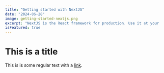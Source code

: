 ```yaml
---
title: "Getting started with NextJS"
date: "2024-06-28"
image: getting-started-nextjs.png
excerpt: "NextJS is the React framework for production. Use it at your own discretion!"
isFeatured: true
---
```


# This is a title

This is is some regular text with a [link](https://google.com).
